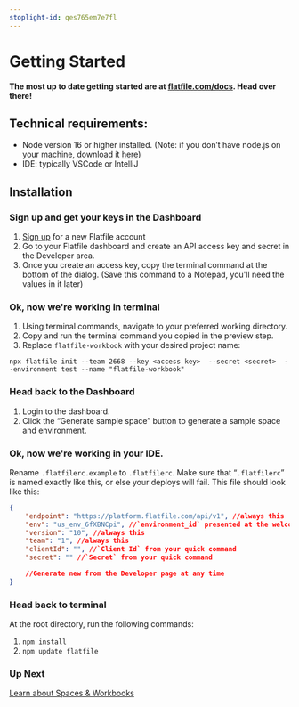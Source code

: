 ```yaml
---
stoplight-id: qes765em7e7fl
---
```


# Getting Started

**The most up to date getting started are at [flatfile.com/docs](https://flatfile.com/docs). Head over there!**

## Technical requirements:

- Node version 16 or higher installed. (Note: if you don’t have node.js on your machine, download it [here](https://nodejs.org/en/download/))
- IDE: typically VSCode or IntelliJ


## Installation

### Sign up and get your keys in the Dashboard

1. [Sign up](https://dashboard.flatfile.com/account/sign-up) for a new Flatfile account
3. Go to your Flatfile dashboard and create an API access key and secret in the Developer area.
4. Once you create an access key, copy the terminal command at the bottom of the dialog. (Save this command to a Notepad, you'll need the values in it later)

### Ok, now we're working in terminal

1. Using terminal commands, navigate to your preferred working directory.
2. Copy and run the terminal command you copied in the preview step. 
3. Replace `flatfile-workbook` with your desired project name: 

```cli
npx flatfile init --team 2668 --key <access key>  --secret <secret>  --environment test --name "flatfile-workbook"
```

### Head back to the Dashboard

1. Login to the dashboard.
2. Click the “Generate sample space” button to generate a sample space and environment.

### Ok, now we're working in your IDE.

Rename `.flatfilerc.example` to `.flatfilerc`. Make sure that “`.flatfilerc`” is named exactly like this, or else your deploys will fail. This file should look like this:

```json
{
    "endpoint": "https://platform.flatfile.com/api/v1", //always this
    "env": "us_env_6fXBNCpi", //`environment_id` presented at the welcome screen
    "version": "10", //always this
    "team": "1", //always this
    "clientId": "", //`Client Id` from your quick command
    "secret": "" //`Secret` from your quick command

    //Generate new from the Developer page at any time
}
```

### Head back to terminal

At the root directory, run the following commands:
1. `npm install`
2.  `npm update flatfile`

### Up Next

[Learn about Spaces & Workbooks](Workbooks.md)

